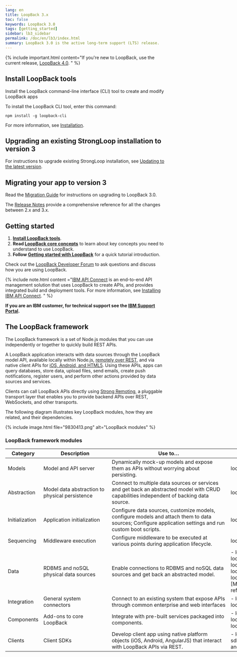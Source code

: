 ```yaml
---
lang: en
title: LoopBack 3.x
toc: false
keywords: LoopBack 3.0
tags: [getting_started]
sidebar: lb3_sidebar
permalink: /doc/en/lb3/index.html
summary: LoopBack 3.0 is the active long-term support (LTS) release.
---
```


{% include important.html content="If you're new to LoopBack, use the current release,
[LoopBack 4.0](/doc/en/lb4/index.html).
" %}

## Install LoopBack tools

Install the LoopBack command-line interface (CLI) tool to create and modify LoopBack apps

To install the LoopBack CLI tool, enter this command:

```
npm install -g loopback-cli
```

For more information, see [Installation](Installation).

## Upgrading an existing StrongLoop installation to version 3

For instructions to upgrade existing StrongLoop installation, see [Updating to the latest version](Updating-to-the-latest-version.html).

## Migrating your app to version 3

Read the [Migration Guide](Migrating-to-3.0.html) for instructions on upgrading
to LoopBack 3.0.

The [Release Notes](3.0-Release-Notes) provide a comprehensive reference for
all the changes between 2.x and 3.x.

## Getting started

1. **[Install LoopBack tools](Installation)**.  
1. **Read [LoopBack core concepts](LoopBack-core-concepts.html)** to learn about key concepts you need to understand to use LoopBack.
1. **Follow [Getting started with LoopBack](Getting-started-with-LoopBack.html)** for a quick tutorial introduction.

Check out the [LoopBack Developer Forum](https://groups.google.com/forum/#!forum/loopbackjs) to ask questions and discuss how you are using LoopBack.

{% include note.html content ="[IBM API Connect](https://developer.ibm.com/apiconnect/) is an end-to-end API management solution that uses LoopBack to create APIs, and provides integrated build and deployment tools.  For more information, see [Installing IBM API Connect](Installation.html#install-ibm-api-connect-developer-toolkit).
" %}

**If you are an IBM customer, for technical support see the [IBM Support Portal](http://www-01.ibm.com/support/docview.wss?uid=swg21593214).**

## The LoopBack framework

The LoopBack framework is a set of Node.js modules that you can use independently or together to quickly build REST APIs.

A LoopBack application interacts with data sources through the LoopBack model API, available locally within Node.js, [remotely over REST](Built-in-models-REST-API), and via native client APIs for
[iOS, Android, and HTML5](Client-SDKs). Using these APIs, apps can query databases,
store data, upload files, send emails, create push notifications, register users, and perform other actions provided by data sources and services.

Clients can call LoopBack APIs directly using [Strong Remoting](Strong-Remoting.html), a pluggable transport layer that enables you to provide backend APIs over REST, WebSockets, and other transports.

The following diagram illustrates key LoopBack modules, how they are related, and their dependencies.

{% include image.html file="9830413.png" alt="LoopBack modules" %}

### LoopBack framework modules

<table style="width: 1000px;">
  <thead>
    <tr>
      <th style="width: 80px;">Category</th>
      <th style="width:200px;">Description</th>
      <th>Use to…</th>
      <th style="width: 280px;">Modules</th>
    </tr>
  </thead>
  <tbody>
    <tr>
      <td>Models</td>
      <td>Model and API server</td>
      <td>Dynamically mock-up models and expose them as APIs without worrying about persisting.</td>
      <td>loopback</td>
    </tr>
    <tr>
      <td>Abstraction</td>
      <td>Model data abstraction to physical persistence</td>
      <td>Connect to multiple data sources or services and get back an abstracted model with CRUD capabilities independent of backing data source.</td>
      <td>loopback-datasource-juggler</td>
    </tr>
    <tr>
      <td>Initialization</td>
      <td>Application initialization</td>
      <td>Configure data sources, customize models, configure models and attach them to data sources; Configure application settings and run custom boot scripts.</td>
      <td>loopback-boot</td>
    </tr>
    <tr>
      <td>Sequencing</td>
      <td>Middleware execution</td>
      <td>Configure middleware to be executed at various points during application lifecycle.</td>
      <td>loopback-phase</td>
    </tr>
    <tr>
      <td>Data</td>
      <td>RDBMS and noSQL physical data sources</td>
      <td>Enable connections to RDBMS and noSQL data sources and get back an abstracted model.</td>
      <td markdown="1">
- loopback-connector-mongodb
- loopback-connector-mysql
- loopback-connector-postgresql
- loopback-connector-msssql
- loopback-connector-oracle
- [Many others...](Connectors-reference.html)
</td>
    </tr>
    <tr>
      <td>Integration</td>
      <td>General system connectors</td>
      <td>Connect to an existing system that expose APIs through common enterprise and web interfaces</td>
      <td markdown="1">
- loopback-connector-rest
- loopback-connector-soap
</td>
    </tr>
    <tr>
      <td>Components</td>
      <td>Add-ons to core LoopBack</td>
      <td>Integrate with pre-built services packaged into components.</td>
      <td markdown="1">
- loopback-component-push
- loopback-component-storage
- loopback-component-passport
</td>
    </tr>
    <tr>
      <td>Clients</td>
      <td>Client SDKs</td>
      <td>Develop client app using native platform objects (iOS, Android, AngularJS) that interact with LoopBack APIs via REST.</td>
<td markdown="1">
- loopback-sdk-ios
- loopback-sdk-android
- loopback-sdk-angular
</td>
    </tr>
  </tbody>
</table>
